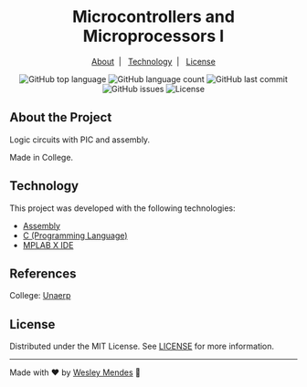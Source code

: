<h1 align="center">
  Microcontrollers and Microprocessors I
</h1>

<p align="center">
  <a href="#about-the-project">About</a>&nbsp;&nbsp;|&nbsp;&nbsp;
  <a href="#technology">Technology</a>&nbsp;&nbsp;|&nbsp;&nbsp;
  <a href="#license">License</a>
</p>

<p align="center">
  <img alt="GitHub top language" src="https://img.shields.io/github/languages/top/wesgtox/Microcontrollers-Microprocessors-I?style=plastic" />
  <img alt="GitHub language count" src="https://img.shields.io/github/languages/count/wesgtox/Microcontrollers-Microprocessors-I?style=plastic" />
  <img alt="GitHub last commit" src="https://img.shields.io/github/last-commit/wesgtox/Microcontrollers-Microprocessors-I?style=plastic" />
  <img alt="GitHub issues" src="https://img.shields.io/github/issues/wesgtox/Microcontrollers-Microprocessors-I?style=plastic" />
  <img alt="License" src="https://img.shields.io/github/license/wesgtox/Microcontrollers-Microprocessors-I?style=plastic" />
</p>

## About the Project

Logic circuits with PIC and assembly.

Made in College.


## Technology 

This project was developed with the following technologies:

- [Assembly](https://ww1.microchip.com/downloads/en/DeviceDoc/39632e.pdf)
- [C (Programming Language)](https://en.wikipedia.org/wiki/C_(programming_language))
- [MPLAB X IDE](https://www.microchip.com/en-us/development-tools-tools-and-software/mplab-x-ide)


## References

College: [Unaerp](http://www.unaerp.br/)


## License

Distributed under the MIT License. See [LICENSE](LICENSE) for more information.

---

Made with ♥ by [Wesley Mendes](https://wesleymendes.com.br/) :wave:

